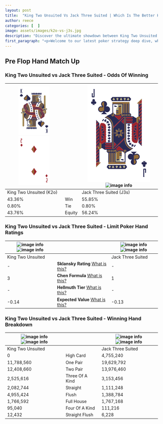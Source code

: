 ```yaml
---
layout: post
title:  "King Two Unsuited Vs Jack Three Suited | Which Is The Better Hand In Poker? A Complete Guide"
author: reece
categories: [  ]
image: assets/images/k2o-vs-j3s.jpg
description: "Discover the ultimate showdown between King Two Unsuited and Jack Three Suited in poker! Uncover the odds, strategies, and scenarios where one hand triumphs over the other. Get ready to up your poker game with this thrilling analysis."
first_paragraph: "<p>Welcome to our latest poker strategy deep dive, where we're pitting two distinct hands against each other in a high-stakes showdown: King Two Unsuited vs Jack Three Suited.</p><p>In the dynamic world of poker, every decision counts, and knowing which hand holds the upper hand is key to your success at the table.</p><p>In this article, we'll dissect these two hands, explore the scenarios where one dominates the other, and equip you with the knowledge to make strategic choices that can tip the odds in your favor.</p><p>Get ready to unravel the intriguing dynamics of these poker hands and elevate your game to new heights.</p>"
---
```




[comment]: # (sp0)

## Pre Flop Hand Match Up

<div class="table hand-ratings" markdown="1"> 



### King Two Unsuited vs Jack Three Suited - Odds Of Winning


    
| ![image info](assets/images/hand1/K.png) ![image info](assets/images/hand1/2o.png) |  | ![image info](assets/images/hand2/J.png) ![image info](assets/images/hand2/3s.png) |
| -------- | -------- | -------- |
| King Two Unsuited (K2o) |  | Jack Three Suited (J3s) |
| 43.36% | Win | 55.85% |
| 0.80% | Tie | 0.80% |
| 43.76% | Equity | 56.24% |




[comment]: # (sp1)



### King Two Unsuited vs Jack Three Suited - Limit Poker Hand Ratings


    
| ![image info](https://www.riverpairs.com/assets/images/hand1/K.png) ![image info](https://www.riverpairs.com/assets/images/hand1/2o.png) |  | ![image info](https://www.riverpairs.com/assets/images/hand2/J.png) ![image info](https://www.riverpairs.com/assets/images/hand2/3s.png) |
| -------- | -------- | -------- |
| King Two Unsuited |  | Jack Three Suited |
| - | **Sklansky Rating** [What is this?](/sklansky-rating-explained) | - |
| 3 | **Chen Formula** [What is this?](/chen-formula-explained) | 1 |
| - | **Hellmuth Tier** [What is this?](/Hellmuth-tier-explained) | - |
| -0.14 | **Expected Value** [What is this?](/expected-value-explained) | -0.13 |




[comment]: # (sp2)



### King Two Unsuited vs Jack Three Suited - Winning Hand Breakdown


    
| ![image info](https://www.riverpairs.com/assets/images/hand1/K.png) ![image info](https://www.riverpairs.com/assets/images/hand1/2o.png) |  | ![image info](https://www.riverpairs.com/assets/images/hand2/J.png) ![image info](https://www.riverpairs.com/assets/images/hand2/3s.png) |
| -------- | -------- | -------- |
| King Two Unsuited |  | Jack Three Suited |
| 0 | High Card | 4,755,240 |
| 11,788,560 | One Pair | 19,629,792 |
| 12,408,660 | Two Pair | 13,976,460 |
| 2,525,616 | Three Of A Kind | 3,153,456 |
| 2,082,744 | Straight | 1,111,248 |
| 4,955,424 | Flush | 1,388,784 |
| 1,766,592 | Full House | 1,767,168 |
| 95,040 | Four Of A Kind | 111,216 |
| 12,432 | Straight Flush | 6,228 |




[comment]: # (sp3)



</div>

[comment]: # (sp4)



[comment]: # (sp5)

